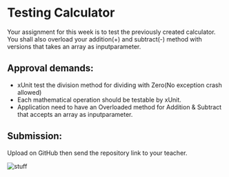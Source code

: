 # Testing Calculator

Your assignment for this week is to test the previously created calculator. You shall also overload your addition(+) and subtract(-) method with versions that takes an array as inputparameter.


## Approval demands:

* xUnit test the division method for dividing with Zero(No exception crash allowed)
* Each mathematical operation should be testable by xUnit.
* Application need to have an Overloaded method for Addition & Subtract that accepts an array as inputparameter.


## Submission:

Upload on GitHub then send the repository link to your teacher.



![stuff](https://cdn.pixabay.com/photo/2012/04/13/12/38/school-32229_960_720.png)
